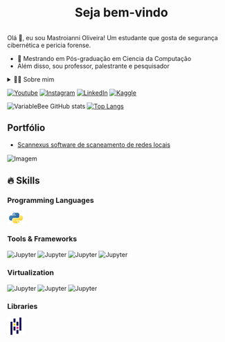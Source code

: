 <!--título-->
<div id="user-content-toc">
  <ul align="center">
    <summary><h1 style="display: inline-block">Seja bem-vindo</h1></summary>
</div>

<!-- Presentation -->
<p>
 Olá 👋, eu sou Mastroianni Oliveira! Um estudante que gosta de segurança cibernética e pericia forense.

  - 🌱 Mestrando em Pós-graduação em Ciencia da Computação
  - Além disso, sou professor, palestrante e pesquisador

</p>

<!-- Dropdown -->
<details>
  <summary>👨‍💻 Sobre mim </summary>

  - 💬 Especialista em Cibersegurança com mais de 10 anos de experiência em Perícia Digital, Prevenção e Investigação de Crimes Cibernéticos.

</details>

<!-- Links -->
[![Youtube](https://img.shields.io/badge/YouTube-FF0000?style=for-the-badge&logo=youtube&logoColor=white)](https://www.youtube.com/)
[![Instagram](https://img.shields.io/badge/Instagram-E4405F?style=for-the-badge&logo=instagram&logoColor=white)](https://www.instagram.com//)
[![LinkedIn](https://img.shields.io/badge/LinkedIn-0077B5?style=for-the-badge&logo=linkedin&logoColor=white)](https://www.linkedin.com/in//)
[![Kaggle](https://img.shields.io/badge/Kaggle-20BEFF?style=for-the-badge&logo=Kaggle&logoColor=white)](https://www.kaggle.com/)

<!-- GithubStats -->
![VariableBee GitHub stats](https://github-readme-stats.vercel.app/api?username=mastroiannioliveira&show_icons=true&theme=gotham)
[![Top Langs](https://github-readme-stats.vercel.app/api/top-langs/?username=mastroiannioliveira)](https://github.com/mastroiannioliveira/github-readme-stats)

 <link rel="stylesheet" type='text/css' href="https://cdn.jsdelivr.net/gh/devicons/devicon@latest/devicon.min.css" />
          

<!-- Portfólio -->
## Portfólio
- [Scannexus software de scaneamento de redes locais](https://github.com/mastroiannioliveira/scannexus)

<!-- GIF -->
<p align="left">
  <img align="center" src="https://github.com/VariableBee/VariableBee/assets/77739311/4e9f41af-6b57-49a7-b15a-74322e96b4d7" alt="Imagem">
</p>

## 🔥 Skills
<!-- Skills: Programming Languages -->
  <div style="flex-basis: 48%;">
    <h3>Programming Languages</h3>
    <img align="center" alt="Python" height="30" width="40" src="https://raw.githubusercontent.com/devicons/devicon/master/icons/python/python-original.svg">
  </div>
  
  <!-- Skills: Tools & Frameworks -->
  <div style="flex-basis: 48%;">
    <h3>Tools & Frameworks</h3>
    <img align="center" alt="Jupyter" height="30" width="40" src="https://cdn.jsdelivr.net/gh/devicons/devicon/icons/jupyter/jupyter-original.svg">
    <img align="center" alt="Jupyter" height="30" width="40" src="https://raw.githubusercontent.com/marwin1991/profile-technology-icons/refs/heads/main/icons/kali_linux.png">
    <img align="center" alt="Jupyter" height="30" width="40" src="https://raw.githubusercontent.com/marwin1991/profile-technology-icons/refs/heads/main/icons/windows.png">
    <img align="center" alt="Jupyter" height="30" width="40" src="https://raw.githubusercontent.com/marwin1991/profile-technology-icons/refs/heads/main/icons/linux.png">
  </div>

 <!-- Skills: Virtualization -->
  <div style="flex-basis: 48%;">
    <h3>Virtualization</h3>
    <img align="center" alt="Jupyter" height="40" width="40" src="https://img.shields.io/badge/Proxmox-E57000?style=for-the-badge&logo=proxmox&logoColor=white">
    <img align="center" alt="Jupyter" height="40" width="40" src="https://img.shields.io/badge/VirtualBox-21416b?style=for-the-badge&logo=VirtualBox&logoColor=white">
    <img align="center" alt="Jupyter" height="40" width="40" src="https://img.shields.io/badge/VMware-231f20?style=for-the-badge&logo=VMware&logoColor=white">
  </div>
  
  <!-- Skills: Libraries -->
  <div style="flex-basis: 48%;">
    <h3>Libraries</h3>
      <img align="center" alt="Pandas" src="https://raw.githubusercontent.com/devicons/devicon/2ae2a900d2f041da66e950e4d48052658d850630/icons/pandas/pandas-original.svg" alt="pandas" width="40" height="40"/>
  </div>





